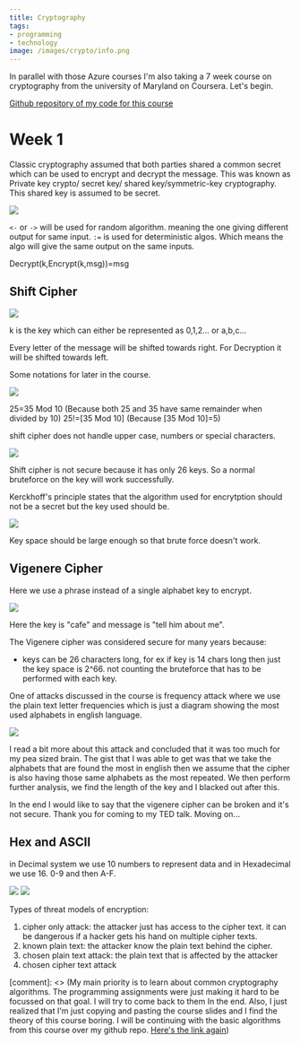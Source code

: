 ```yaml
---
title: Cryptography 
tags:
- programming
- technology
image: /images/crypto/info.png
---
```


In parallel with those Azure courses I'm also taking a 7 week course on cryptography from the university of Maryland on Coursera. Let's begin.

<!--more-->

[Github repository of my code for this course](https://github.com/vandanrohatgi/Cryptography)

# Week 1

Classic cryptography assumed that both parties shared a common secret which can be used to encrypt and decrypt the message. This was known as Private key crypto/ secret key/ shared key/symmetric-key cryptography. This shared key is assumed to be secret.

<img src="/images/crypto/privatekey.png">

`<-` or `->` will be used for random algorithm. meaning the one giving different output for same input. `:=` is used for deterministic algos. Which means the algo will give the same output on the same inputs.

Decrypt(k,Encrypt(k,msg))=msg

## Shift Cipher

<img src="/images/crypto/shift.png">

k is the key which can either be represented as 0,1,2... or a,b,c...

Every letter of the message will be shifted towards right. For Decryption it will be shifted towards left.

Some notations for later in the course.

<img src="/images/crypto/modular.png">

25=35 Mod 10 (Because both 25 and 35 have same remainder when divided by 10)
25!=[35 Mod 10] (Because [35 Mod 10]=5)

shift cipher does not handle upper case, numbers or special characters.

<img src="/images/crypto/formalshift.png">

Shift cipher is not secure because it has only 26 keys. So a normal bruteforce on the key will work successfully.

Kerckhoff's principle states that the algorithm used for encrytption should not be a secret but the key used should be.

<img src="/images/crypto/kerck.png">

Key space should be large enough so that brute force doesn't work.

## Vigenere Cipher

Here we use a phrase instead of a single alphabet key to encrypt.

![](/images/crypto/vigen.png)

Here the key is "cafe" and message is "tell him about me". 

The Vigenere cipher was considered secure for many years because:
- keys can be 26 characters long, for ex if key is 14 chars long then just the key space is 2^66. not counting the bruteforce that has to be performed with each key.

One of attacks discussed in the course is frequency attack where we use the plain text letter frequencies which is just a diagram showing the most used alphabets in english language.

![](/images/crypto/freq.png)

I read a bit more about this attack and concluded that it was too much for my pea sized brain. The gist that I was able to get was that we take the alphabets that are found the most in english then we assume that the cipher is also having those same alphabets as the most repeated. We then perform further analysis, we find the length of the key and I blacked out after this.

In the end I would like to say that the vigenere cipher can be broken and it's not secure. Thank you for coming to my TED talk. Moving on...

## Hex and ASCII

in Decimal system we use 10 numbers to represent data and in Hexadecimal we use 16. 0-9 and then A-F.

![](/images/crypto/hex.png)
![](/images/crypto/convert.png)

Types of threat models of encryption:
1. cipher only attack: the attacker just has access to the cipher text. it can be dangerous if a hacker gets his hand on multiple cipher texts.
2. known plain text: the attacker know the plain text behind the cipher.
3. chosen plain text attack: the plain text that is affected by the attacker
4. chosen cipher text attack


[comment]: <> (My main priority is to learn about common cryptography algorithms. The programming assignments were just making it hard to be focussed on that goal. I will try to come back to them In the end. Also, I just realized that I'm just copying and pasting the course slides and I find the theory of this course boring. I will be continuing with the basic algorithms from this course over my github repo. [Here's the link again](https://github.com/vandanrohatgi/Cryptography))


